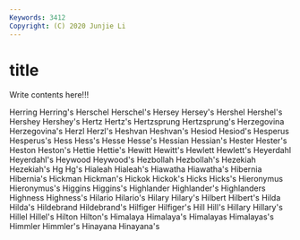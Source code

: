 ```yaml
---
Keywords: 3412
Copyright: (C) 2020 Junjie Li
---
```


# title

Write contents here!!!

Herring 
Herring's 
Herschel 
Herschel's 
Hersey 
Hersey's 
Hershel
Hershel's 
Hershey 
Hershey's 
Hertz 
Hertz's 
Hertzsprung 
Hertzsprung's 
Herzegovina 
Herzegovina's 
Herzl
Herzl's 
Heshvan 
Heshvan's 
Hesiod 
Hesiod's 
Hesperus 
Hesperus's 
Hess 
Hess's 
Hesse
Hesse's 
Hessian 
Hessian's 
Hester 
Hester's 
Heston 
Heston's 
Hettie 
Hettie's 
Hewitt
Hewitt's 
Hewlett 
Hewlett's 
Heyerdahl 
Heyerdahl's 
Heywood 
Heywood's 
Hezbollah 
Hezbollah's 
Hezekiah
Hezekiah's 
Hg 
Hg's 
Hialeah 
Hialeah's 
Hiawatha 
Hiawatha's 
Hibernia 
Hibernia's 
Hickman
Hickman's 
Hickok 
Hickok's 
Hicks 
Hicks's 
Hieronymus 
Hieronymus's 
Higgins 
Higgins's 
Highlander
Highlander's 
Highlanders 
Highness 
Highness's 
Hilario 
Hilario's 
Hilary 
Hilary's 
Hilbert 
Hilbert's
Hilda 
Hilda's 
Hildebrand 
Hildebrand's 
Hilfiger 
Hilfiger's 
Hill 
Hill's 
Hillary 
Hillary's
Hillel 
Hillel's 
Hilton 
Hilton's 
Himalaya 
Himalaya's 
Himalayas 
Himalayas's 
Himmler 
Himmler's
Hinayana 
Hinayana's 
